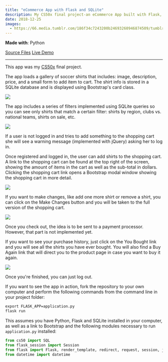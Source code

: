 ```yaml
---
title: "eCommerce App with Flask and SQLite"
description: My CS50x final project-an eCommerce App built with Flask, Jinja, SQLite, jQuery and Bootstrap
date: 2018-12-25
images:
  - https://66.media.tumblr.com/186f34c7243200b24693260946874509/tumblr_pkaxbfmFxT1qz7ur9o1_1280.png
---
```


**Made with**: <i class="fab fa-python"></i> Python

<p class="bullet"><a href="https://github.com/mariobox/flask-ecomm">Source Files</a>  <a href="https://murmuring-sea-57778-80e8191256cd.herokuapp.com/">Live Demo</a></p> <hr class="art">


This app was my [CS50x](https://www.edx.org/course/cs50s-introduction-to-computer-science) final project.

The app loads a gallery of soccer shirts that includes: image, description, price, and a small form to add item to cart. The shirt info is stored in a SQLite database and is displayed using Bootstrap's card class.

<img src="https://66.media.tumblr.com/186f34c7243200b24693260946874509/tumblr_pkaxbfmFxT1qz7ur9o1_1280.png" />

The app includes a series of filters implemented using SQLite queries so you can see only shirts that match a certain filter: shirts by region, clubs vs. national teams, shirts on sale, etc.

<img src="https://66.media.tumblr.com/967710ad3afc4d4d42666525e7fa82b4/tumblr_pkaxbfmFxT1qz7ur9o3_1280.png" />

If a user is not logged in and tries to add something to the shopping cart she will see a warning message (implemented with jQuery) asking her to log in.

Once registered and logged in, the user can add shirts to the shopping cart. A link to the shopping cart can be found at the top right of the screen, showing the amount of items in the cart as well as the sub-total in dollars. Clicking the shopping cart link opens a Bootstrap modal window showing the shopping cart in more detail. 

<img src="https://66.media.tumblr.com/9fa9dd37719e34daf368927164e07827/tumblr_pkaxbfmFxT1qz7ur9o4_1280.png" />

If you want to make changes, like add one more shirt or remove a shirt, you can click on the Make Changes button and you will be taken to the full version of the shopping cart.

<img src="https://66.media.tumblr.com/9789a8543b36eccdf47235a676835c03/tumblr_pkaxbfmFxT1qz7ur9o5_r1_1280.png" />

Once you check out, the idea is to be sent to a payment processor. However, that part is not implemented yet.

If you want to see your purchase history, just click on the You Bought link and you will see all the shirts you have ever bought. You will also find a Buy Again link that will direct you to the product page in case you want to buy it again.

<img src="https://66.media.tumblr.com/9fd4c95ccd60cb229d97366b66098986/tumblr_pkaxbfmFxT1qz7ur9o2_1280.png" />

Once you're finished, you can just log out.

If you want to see the app in action, fork the repository to your own computer and perform the following commands from the command line in your project folder:

``` html
export FLASK_APP=application.py
flask run
```

This assumes you have Python, Flask and SQLite installed in your computer, as well as a link to Bootstrap and the following modules necessary to run `application.py` installed:

``` py
from cs50 import SQL
from flask_session import Session
from flask import Flask, render_template, redirect, request, session, jsonify
from datetime import datetime
```
